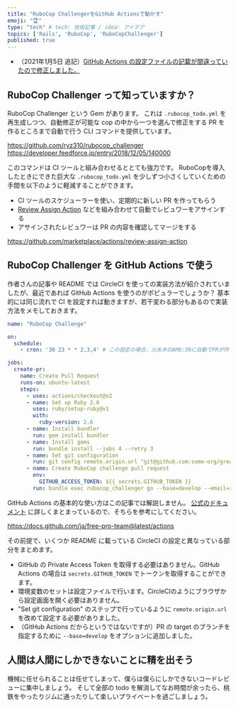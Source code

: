 ```yaml
---
title: "RuboCop ChallengerをGitHub Actionsで動かす"
emoji: "🏆"
type: "tech" # tech: 技術記事 / idea: アイデア
topics: ['Rails', 'RuboCop', 'RuboCopChallenger']
published: true
---
```


* （2021年1月5日 追記）[GitHub Actions の設定ファイルの記載が間違っていたので修正しました。](https://github.com/yamat47/zenn-contents/commit/53495206cace293db3f5c2942173f27e8f5fed00)

RuboCop Challenger って知っていますか？
----

RuboCop Challenger という Gem があります。
これは `.rubocop_todo.yml` を再生成しつつ、自動修正が可能な cop の中から一つを選んで修正をする PR を作るところまで自動で行う CLI コマンドを提供しています。

https://github.com/ryz310/rubocop_challenger
https://developer.feedforce.jp/entry/2018/12/05/140000

このコマンドは CI ツールと組み合わせるととても強力です。
RuboCopを導入したときにできた巨大な `.rubocop_todo.yml` を少しずつ小さくしていくための手間を以下のように軽減することができます。

* CI ツールのスケジューラーを使い、定期的に新しい PR を作ってもらう
* [Review Assign Action](https://github.com/marketplace/actions/review-assign-action) などを組み合わせて自動でレビュワーをアサインする
* アサインされたレビュワーは PR の内容を確認してマージをする

https://github.com/marketplace/actions/review-assign-action

RuboCop Challenger を GitHub Actions で使う
----

作者さんの記事や README では CircleCI を使っての実装方法が紹介されていましたが、最近であれば GitHub Actions を使うのがポピュラーでしょうか？
基本的には同じ流れで CI を設定すれば動きますが、若干変わる部分もあるので実装方法をメモしておきます。

```yaml:.github/workflows/rubocop_challenge.yml
name: "RuboCop Challenge"

on:
  schedule:
    - cron: '30 23 * * 2,3,4' # この設定の場合、火水木のAM8:30に自動でPRが作られます。

jobs:
  create-pr:
    name: Create Pull Request
    runs-on: ubuntu-latest
    steps:
      - uses: actions/checkout@v2
      - name: Set up Ruby 2.6
        uses: ruby/setup-ruby@v1
        with:
          ruby-version: 2.6
      - name: Install bundler
        run: gem install bundler
      - name: Install gems
        run: bundle install --jobs 4 --retry 3
      - name: Set git configuration
        run: git config remote.origin.url "git@github.com:some-org/great-product.git" # プロジェクトごとに変わる値です。
      - name: Create RuboCop challenge pull request
        env:
          GITHUB_ACCESS_TOKEN: ${{ secrets.GITHUB_TOKEN }}
        run: bundle exec rubocop_challenger go --base=develop --email=rubocop-challenger@example.com --name="Rubocop Challenger"
```

GitHub Actions の基本的な使い方はこの記事では解説しません。
[公式のドキュメント](https://docs.github.com/ja/free-pro-team@latest/actions) に詳しくまとまっているので、そちらを参考にしてください。

https://docs.github.com/ja/free-pro-team@latest/actions

その前提で、いくつか README に載っている CircleCI の設定と異なっている部分をまとめます。

* GitHub の Private Access Token を取得する必要はありません。GitHub Actions の場合は `secrets.GITHUB_TOKEN` でトークンを取得することができます。
* 環境変数のセットは設定ファイルで行います。CircleCIのようにブラウザから設定画面を開く必要はありません。
* "Set git configuration" のステップで行っているように `remote.origin.url` を改めて設定する必要がありました。
* （GitHub Actions だからというではないですが）PR の target のブランチを指定するために `--base=develop` をオプションに追加しました。

人間は人間にしかできないことに精を出そう
----

機械に任せられることは任せてしまって、僕らは僕らにしかできないコードレビューに集中しましょう。
そして全部の todo を解消してなお時間が余ったら、桃鉄をやったりジムに通ったりして楽しいプライベートを過ごしましょう。
